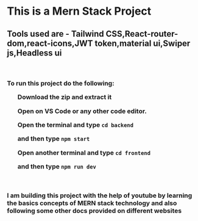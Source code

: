 <h1>This is a Mern Stack Project </h1>
<h2>Tools used are - Tailwind CSS,React-router-dom,react-icons,JWT token,material ui,Swiper js,Headless ui</h2>
<br>
<h3>To run this project do the following:
<ol>Download the zip and extract it</ol>
<ol>Open on VS Code or any other code editor.</ol>
<ol>Open the terminal and type <code>cd backend</code></ol>
<ol>and then type <code>npm start</code></ol>
<ol>Open another terminal and type <code>cd frontend</code></ol>
<ol>and then type <code>npm run dev</code></ol>
</h3>
<br>

<b><h3>I am building this project with the help of youtube by learning the basics concepts of MERN stack technology and also following some other docs provided on different websites</h3></b>
